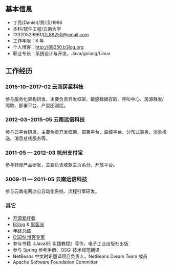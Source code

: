 ## 基本信息

* 丁亮(Daniel)/男/汉/1986
* 本科/软件工程/云南大学
* 13320529961/DL88250@gmail.com
* 工作年限：8 年
* 个人博客：http://88250.b3log.org 
* 职业专长：系统设计与开发，Java/golang/Linux

## 工作经历

### 2015-10~2017-02 云南房星科技

参与服务化架构研发，主要负责开发框架、敏感数据存取、呼叫中心、房源群发/爬取、部署平台、户型图测绘。

### 2012-03~2015-05 云南远信科技

参与云平台研发，主要负责开发框架、部署平台、监控平台、分布式事务、消息推送、消息总线服务等。

### 2011-05 — 2012-03 杭州支付宝

参与转账产品研发，主要负责收款主页系分、开放平台。
 
### 2009-11 — 2011-05 云南远信科技

参与云南电网办公自动化系统、流程引擎研发。

### 其它

* [开源爱好者](https://github.com/88250)
* [B3log](http://b3log.org) & [黑客派](https://hacpai.com)
* [年终总结](http://88250.b3log.org/tags/Annual%20Summary)
* [CSDN 博客专家](http://blog.csdn.net/DL88250)
* 参与书籍《JavaSE 实践教程》写作，电子工业出版社出版
* 参与 Spring 参考手册、OSGi 技术规范翻译 
* NetBeans 中文时讯翻译项目负责人，NetBeans Dream Team 成员
* Apache Software Foundation Committer
